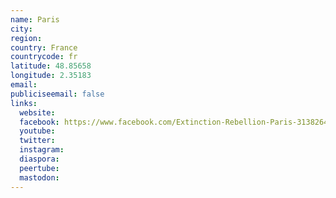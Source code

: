 ```yaml
---
name: Paris
city:
region:
country: France
countrycode: fr
latitude: 48.85658
longitude: 2.35183
email:
publiciseemail: false
links:
  website:
  facebook: https://www.facebook.com/Extinction-Rebellion-Paris-313826469348359/?ref=br_rs
  youtube:
  twitter:
  instagram:
  diaspora:
  peertube:
  mastodon:
---
```

